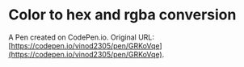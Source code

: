# Color to hex and rgba conversion

A Pen created on CodePen.io. Original URL: [https://codepen.io/vinod2305/pen/GRKoVqe](https://codepen.io/vinod2305/pen/GRKoVqe).



